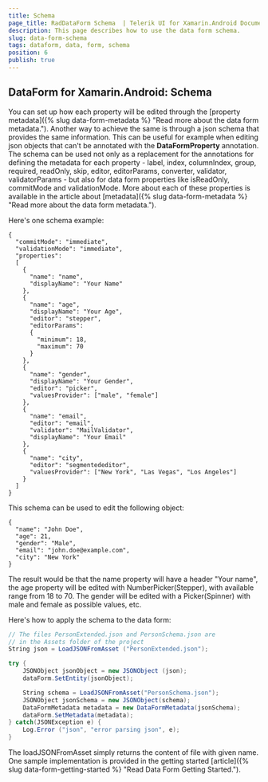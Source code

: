 ```yaml
---
title: Schema
page_title: RadDataForm Schema  | Telerik UI for Xamarin.Android Documentation
description: This page describes how to use the data form schema.
slug: data-form-schema
tags: dataform, data, form, schema
position: 6
publish: true
---
```


## DataForm for Xamarin.Android: Schema

You can set up how each property will be edited through the [property metadata]({% slug data-form-metadata %} "Read more about the data form metadata.").
Another way to achieve the same is through a json schema that provides the same information. This can be useful for example when editing json objects that can't be annotated with the
**DataFormProperty** annotation. The schema can be used not only as a replacement for the annotations for defining the metadata for each property - label, 
index, columnIndex, group, required, readOnly, skip, editor, editorParams, converter, validator, validatorParams - but also for data form properties like isReadOnly, commitMode and
validationMode. More about each of these properties is available in the article about [metadata]({% slug data-form-metadata %} "Read more about the data form metadata.").

Here's one schema example:

	{
	  "commitMode": "immediate",
	  "validationMode": "immediate",
	  "properties":
	  [
		{
		  "name": "name",
		  "displayName": "Your Name"
		},
		{
		  "name": "age",
		  "displayName": "Your Age",
		  "editor": "stepper",
		  "editorParams":
		  {
			"minimum": 18,
			"maximum": 70
		  }
		},
		{
		  "name": "gender",
		  "displayName": "Your Gender",
		  "editor": "picker",
		  "valuesProvider": ["male", "female"]
		},
		{
		  "name": "email",
		  "editor": "email",
		  "validator": "MailValidator",
		  "displayName": "Your Email"
		},
		{
		  "name": "city",
		  "editor": "segmentededitor",
		  "valuesProvider": ["New York", "Las Vegas", "Los Angeles"]
		}
	  ]
	}

This schema can be used to edit the following object:

	{
	  "name": "John Doe",
	  "age": 21,
	  "gender": "Male",
	  "email": "john.doe@example.com",
	  "city": "New York"
	}

The result would be that the name property will have a header "Your name", the age property will be edited with NumberPicker(Stepper), with available range from 18 to 70. The gender will be edited with a Picker(Spinner) with 
male and female as possible values, etc.

Here's how to apply the schema to the data form:


```C#
// The files PersonExtended.json and PersonSchema.json are
// in the Assets folder of the project
String json = LoadJSONFromAsset ("PersonExtended.json");

try {
	JSONObject jsonObject = new JSONObject (json);
	dataForm.SetEntity(jsonObject);

	String schema = LoadJSONFromAsset("PersonSchema.json");
	JSONObject jsonSchema = new JSONObject(schema);
	DataFormMetadata metadata = new DataFormMetadata(jsonSchema);
	dataForm.SetMetadata(metadata);
} catch(JSONException e) {
	Log.Error ("json", "error parsing json", e);
}
```

The loadJSONFromAsset simply returns the content of file with given name. One sample implementation is provided in the getting started [article]({% slug data-form-getting-started %} "Read Data Form Getting Started.").